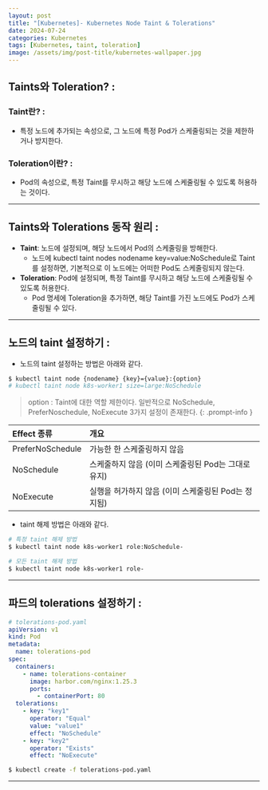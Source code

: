 ```yaml
---
layout: post
title: "[Kubernetes]- Kubernetes Node Taint & Tolerations"
date: 2024-07-24
categories: Kubernetes
tags: [Kubernetes, taint, toleration]
image: /assets/img/post-title/kubernetes-wallpaper.jpg
---
```


## Taints와 Toleration? :
### Taint란? :
- 특정 노드에 추가되는 속성으로, 그 노드에 특정 Pod가 스케줄링되는 것을 제한하거나 방지한다.

### Toleration이란? :
- Pod의 속성으로, 특정 Taint를 무시하고 해당 노드에 스케줄링될 수 있도록 허용하는 것이다.

* * *

## Taints와 Tolerations 동작 원리 :
- **Taint**: 노드에 설정되며, 해당 노드에서 Pod의 스케줄링을 방해한다.
  - 노드에 kubectl taint nodes nodename key=value:NoSchedule로 Taint를 설정하면, 기본적으로 이 노드에는 어떠한 Pod도 스케줄링되지 않는다.
- **Toleration**: Pod에 설정되며, 특정 Taint를 무시하고 해당 노드에 스케줄링될 수 있도록 허용한다.
  - Pod 명세에 Toleration을 추가하면, 해당 Taint를 가진 노드에도 Pod가 스케줄링될 수 있다.

* * *

## 노드의 taint 설정하기 :
- 노드의 taint 설정하는 방법은 아래와 같다.

```bash
$ kubectl taint node {nodename} {key}={value}:{option}
# kubectl taint node k8s-worker1 size=large:NoSchedule
```

> option : Taint에 대한 역할 제한이다. 일반적으로 NoSchedule, PreferNoschedule, NoExecute 3가지 설정이 존재한다.
{: .prompt-info }

| Effect 종류 | 개요 |
| :---------------- | :-------------------------------------------- |
| PreferNoSchedule | 가능한 한 스케줄링하지 않음 |
| NoSchedule | 스케줄하지 않음 (이미 스케줄링된 Pod는 그대로 유지) |
| NoExecute| 실행을 허가하지 않음 (이미 스케줄링된 Pod는 정지됨) |

- taint 해제 방법은 아래와 같다.

```bash
# 특정 taint 해제 방법
$ kubectl taint node k8s-worker1 role:NoSchedule-

# 모든 taint 해제 방법
$ kubectl taint node k8s-worker1 role-
```

* * *

## 파드의 tolerations 설정하기 :

```yaml
# tolerations-pod.yaml
apiVersion: v1
kind: Pod
metadata:
  name: tolerations-pod
spec:
  containers:
    - name: tolerations-container
      image: harbor.com/nginx:1.25.3
      ports:
        - containerPort: 80
  tolerations:
    - key: "key1"
      operator: "Equal"
      value: "value1"
      effect: "NoSchedule"
    - key: "key2"
      operator: "Exists"
      effect: "NoExecute"
```

```bash
$ kubectl create -f tolerations-pod.yaml
```

* * *